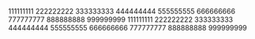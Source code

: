 111111111
222222222
333333333
444444444
555555555
666666666
777777777
888888888
999999999
111111111
222222222
333333333
444444444
555555555
666666666
777777777
888888888
999999999